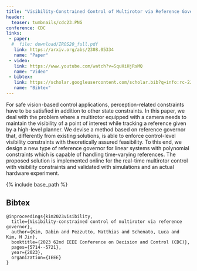 ```yaml
---
title: "Visibility-Constrained Control of Multirotor via Reference Governor"
header:
  teaser: tumbnails/cdc23.PNG
conference: CDC
links: 
 - paper: 
  #  file: download/IROS20_full.pdf
   link: https://arxiv.org/abs/2308.05334
   name: "Paper"
 - video:
   link: https://www.youtube.com/watch?v=SquHiHjRsMQ
   name: "Video"
 - bibtex:
   link: https://scholar.googleusercontent.com/scholar.bib?q=info:rc-2JCTYPw0J:scholar.google.com/&output=citation&scisdr=ClEfF40REOOpnF213jY:AFWwaeYAAAAAZ-OzxjbmCol9JGFZZTzsCIFZJzo&scisig=AFWwaeYAAAAAZ-OzxkjCOm9ic0CMXUcTZLVmxJE&scisf=4&ct=citation&cd=-1&hl=ko
   name: "Bibtex"
---
```


<!-- {% include youtubePlayer.html id="G-fS2iqzi1w" %} -->

For safe vision-based control applications, perception-related constraints have to be satisfied in addition to other state constraints. In this paper, we deal with the problem where a multirotor equipped with a camera needs to maintain the visibility of a point of interest while tracking a reference given by a high-level planner. We devise a method based on reference governor that, differently from existing solutions, is able to enforce control-level visibility constraints with theoretically assured feasibility. To this end, we design a new type of reference governor for linear systems with polynomial constraints which is capable of handling time-varying references. The proposed solution is implemented online for the real-time multirotor control with visibility constraints and validated with simulations and an actual hardware experiment.

{% include base_path %}

## Bibtex <a id="bibtex"></a>
```
@inproceedings{kim2023visibility,
  title={Visibility-constrained control of multirotor via reference governor},
  author={Kim, Dabin and Pezzutto, Matthias and Schenato, Luca and Kim, H Jin},
  booktitle={2023 62nd IEEE Conference on Decision and Control (CDC)},
  pages={5714--5721},
  year={2023},
  organization={IEEE}
}
```
